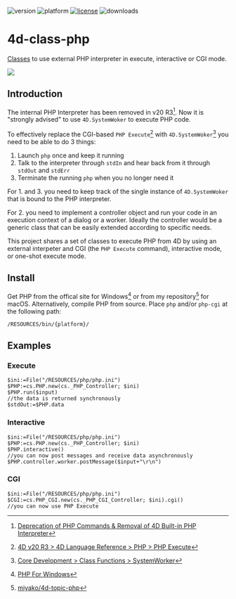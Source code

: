 ![version](https://img.shields.io/badge/version-20%2B-E23089)
![platform](https://img.shields.io/static/v1?label=platform&message=mac-intel%20|%20mac-arm%20|%20win-64&color=blue)
[![license](https://img.shields.io/github/license/miyako/4d-class-php)](LICENSE)
![downloads](https://img.shields.io/github/downloads/miyako/4d-class-php/total)

# 4d-class-php
[Classes](https://github.com/miyako/4d-class-php/tree/main/Project/Sources/Classes) to use external PHP interpreter in execute, interactive or CGI mode.

![](https://github.com/miyako/4d-class-php/assets/1725068/d470dc30-004f-4b8a-9812-32555bcd2a23)

## Introduction

The internal PHP Interpreter has been removed in v20 R3[^removed]. Now it is "strongly advised" to use `4D.SystemWoker` to execute PHP code. 

To effectively replace the CGI-based `PHP Execute`[^phpexecute] with `4D.SystemWoker`[^systemworker] you need to be able to do 3 things:

1. Launch `php` once and keep it running
2. Talk to the interpreter through `stdIn` and hear back from it through `stdOut` and `stdErr`
3. Terminate the running `php` when you no longer need it

For 1. and 3. you need to keep track of the single instance of `4D.SystemWoker` that is bound to the PHP interpreter.

For 2. you need to implement a controller object and run your code in an execution context of a dialog or a worker. Ideally the controller would be a generic class that can be easily extended according to specific needs.

This project shares a set of classes to execute PHP from 4D by using an external interpeter and CGI (the `PHP Execute` command), interactive mode, or one-shot execute mode. 

## Install

Get PHP from the offical site for Windows[^phpforwindows] or from my repository[^phpformac] for macOS. Alternatively, compile PHP from source. Place `php` and/or `php-cgi` at the following path:

```path
/RESOURCES/bin/{platform}/
```

## Examples

### Execute

```4d
$ini:=File("/RESOURCES/php/php.ini")
$PHP:=cs.PHP.new(cs._PHP_Controller; $ini)
$PHP.run($input)
//the data is returned synchronously
$stdOut:=$PHP.data
```

### Interactive

```4d
$ini:=File("/RESOURCES/php/php.ini")
$PHP:=cs.PHP.new(cs._PHP_Controller; $ini)
$PHP.interactive()
//you can now post messages and receive data asynchronously
$PHP.controller.worker.postMessage($input+"\r\n")
```

### CGI

```4d
$ini:=File("/RESOURCES/php/php.ini")
$CGI:=cs.PHP_CGI.new(cs._PHP_CGI_Controller; $ini).cgi()
//you can now use PHP Execute
```

[^removed]: [Deprecation of PHP Commands & Removal of 4D Built-in PHP Interpreter](https://blog.4d.com/deprecation-of-php-commands-removal-of-4d-built-in-php-interpreter/)

[^phpexecute]: [4D v20 R3 > 4D Language Reference > PHP > PHP Execute](https://doc.4d.com/4Dv20R3/4D/20-R3/PHP-Execute.301-6531696.en.html)

[^systemworker]: [Core Development > Class Functions > SystemWorker](https://developer.4d.com/docs/20-R3/API/SystemWorkerClass)

[^phpforwindows]: [PHP For Windows](https://windows.php.net)

[^phpformac]: [miyako/4d-topic-php](https://github.com/miyako/4d-topic-php/releases)

